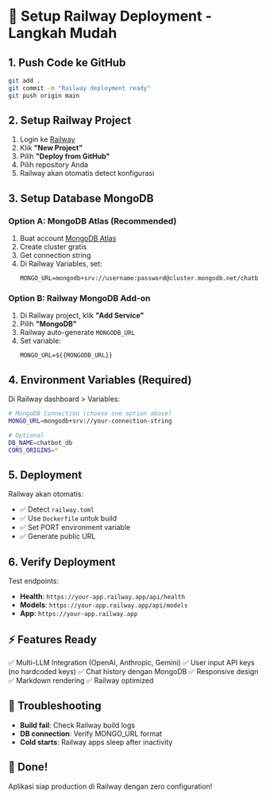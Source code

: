 # 🚀 Setup Railway Deployment - Langkah Mudah

## 1. Push Code ke GitHub
```bash
git add .
git commit -m "Railway deployment ready"
git push origin main
```

## 2. Setup Railway Project
1. Login ke [Railway](https://railway.app)
2. Klik **"New Project"** 
3. Pilih **"Deploy from GitHub"**
4. Pilih repository Anda
5. Railway akan otomatis detect konfigurasi

## 3. Setup Database MongoDB

### Option A: MongoDB Atlas (Recommended)
1. Buat account [MongoDB Atlas](https://www.mongodb.com/atlas)
2. Create cluster gratis
3. Get connection string
4. Di Railway Variables, set:
   ```
   MONGO_URL=mongodb+srv://username:password@cluster.mongodb.net/chatbot_db
   ```

### Option B: Railway MongoDB Add-on  
1. Di Railway project, klik **"Add Service"**
2. Pilih **"MongoDB"** 
3. Railway auto-generate `MONGODB_URL`
4. Set variable:
   ```
   MONGO_URL=${{MONGODB_URL}}
   ```

## 4. Environment Variables (Required)
Di Railway dashboard > Variables:

```bash
# MongoDB Connection (choose one option above)
MONGO_URL=mongodb+srv://your-connection-string

# Optional
DB_NAME=chatbot_db
CORS_ORIGINS=*
```

## 5. Deployment
Railway akan otomatis:
- ✅ Detect `railway.toml` 
- ✅ Use `Dockerfile` untuk build
- ✅ Set PORT environment variable
- ✅ Generate public URL

## 6. Verify Deployment
Test endpoints:
- **Health**: `https://your-app.railway.app/api/health`
- **Models**: `https://your-app.railway.app/api/models` 
- **App**: `https://your-app.railway.app`

## ⚡ Features Ready
✅ Multi-LLM Integration (OpenAI, Anthropic, Gemini)
✅ User input API keys (no hardcoded keys)
✅ Chat history dengan MongoDB
✅ Responsive design 
✅ Markdown rendering
✅ Railway optimized

## 🔧 Troubleshooting
- **Build fail**: Check Railway build logs
- **DB connection**: Verify MONGO_URL format
- **Cold starts**: Railway apps sleep after inactivity

## 🎯 Done!
Aplikasi siap production di Railway dengan zero configuration!
